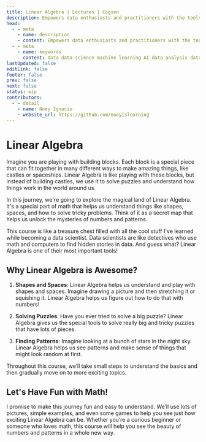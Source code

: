 ```yaml
---
title: Linear Algebra | Lectures | Cogxen
description: Empowers data enthusiasts and practitioners with the tools and knowledge to unlock the potential of data.
head:
  - - meta
    - name: description
    - content: Empowers data enthusiasts and practitioners with the tools and knowledge to unlock the potential of data.
  - - meta
    - name: keywords
      content: data data science machine learning AI data analysis data-driven data enthusiasts data practitioners
lastUpdated: false
editLink: false
footer: false
prev: false
next: false
status: wip
contributors:
  - - detail
    - name: Noey Ignacio
    - website_url: https://github.com/noeyislearning
---
```


# Linear Algebra

Imagine you are playing with building blocks. Each block is a special piece that can fit together in many different ways to make amazing things, like castles or spaceships. Linear Algebra is like playing with these blocks, but instead of building castles, we use it to solve puzzles and understand how things work in the world around us.

In this journey, we're going to explore the magical land of Linear Algebra. It's a special part of math that helps us understand things like shapes, spaces, and how to solve tricky problems. Think of it as a secret map that helps us unlock the mysteries of numbers and patterns.

This course is like a treasure chest filled with all the cool stuff I've learned while becoming a data scientist. Data scientists are like detectives who use math and computers to find hidden stories in data. And guess what? Linear Algebra is one of their most important tools!

## Why Linear Algebra is Awesome?

1. **Shapes and Spaces**: Linear Algebra helps us understand and play with shapes and spaces. Imagine drawing a picture and then stretching it or squishing it. Linear Algebra helps us figure out how to do that with numbers!

2. **Solving Puzzles**: Have you ever tried to solve a big puzzle? Linear Algebra gives us the special tools to solve really big and tricky puzzles that have lots of pieces.

3. **Finding Patterns**: Imagine looking at a bunch of stars in the night sky. Linear Algebra helps us see patterns and make sense of things that might look random at first.

Throughout this course, we’ll take small steps to understand the basics and then gradually move on to more exciting topics.

## Let's Have Fun with Math!

I promise to make this journey fun and easy to understand. We’ll use lots of pictures, simple examples, and even some games to help you see just how exciting Linear Algebra can be. Whether you’re a curious beginner or someone who loves math, this course will help you see the beauty of numbers and patterns in a whole new way.
